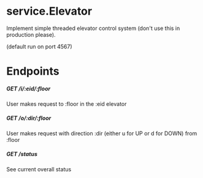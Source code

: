 # service.Elevator

Implement simple threaded elevator control system (don't use this in production please).

(default run on port 4567)

# Endpoints

##### GET /i/:eid/:floor

User makes request to :floor in the :eid elevator


##### GET /o/:dir/:floor

User makes request with direction :dir (either u for UP or d for DOWN) from :floor

##### GET /status

See current overall status

